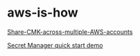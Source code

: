 # aws-is-how

[Share-CMK-across-multiple-AWS-accounts](kms/Share-CMK-across-multiple-AWS-accounts.md)

[Secret Manager quick start demo](secret-mgr/Secrete-Manager-QuickStart.md)